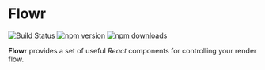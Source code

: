 # Flowr

[![Build Status](https://travis-ci.org/monojack/flowr.svg?branch=master)](https://travis-ci.org/monojack/flowr)
[![npm version](https://img.shields.io/npm/v/flowr.svg)](https://www.npmjs.com/package/flowr)
[![npm downloads](https://img.shields.io/npm/dm/flowr.svg)](https://www.npmjs.com/package/flowr)

**Flowr** provides a set of useful _React_ components for controlling your render flow.
